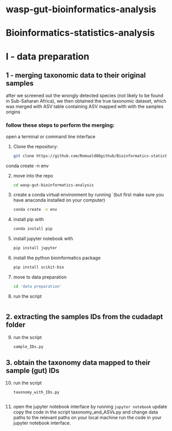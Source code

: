 # wasp-gut-bioinformatics-analysis


# Bioinformatics-statistics-analysis

# I - data preparation

## 1 - merging taxonomic data to their original samples

after we screened out the wrongly detected species (not likely to be found in Sub-Saharan Africa), we then obtained the true taxonomic dataset, which was merged with ASV table containing ASV mapped with with the samples origins

### follow these steps to perform the merging:
open a terminal or command line interface

1. Clone the repository:
   ```bash
   git clone https://github.com/Romuald86github/Bioinformatics-statistics-analysis.git

conda create -n env

2. move into the repo

   ```bash
   cd wasp-gut-bioinformatics-analysis

   
2. create a conda virtual environment by running `(but first make sure you have anaconda installed on your computer)
   ```bash
   conda create -n env 


3. install pip with
   ```bash
   conda install pip
   
4. install jupyter notebook with
   ```bash
   pip install jupyter
   
6. install the python bioinformatics package
   ```bash
   pip install scikit-bio
   
8. move to data preparation
   ```bash
   cd 'data preparation'
9. run the script
   ```python tax_asv_merg.py


## 2. extracting the samples IDs from the cudadapt folder

9. run the script
    ```bash
    sample_IDs.py

## 3. obtain the taxonomy data mapped to their sample (gut) IDs 

10. run the script
    ```bash
    taxonomy_with_IDs.py



9. open the jupyter notebook interface by running ```jupyter notebook```
update 
copy the code in the script taxonomy_and_ASVs.py and change data paths to the relevant paths on your local machine
run the code in your jupyter notebook interface. 
